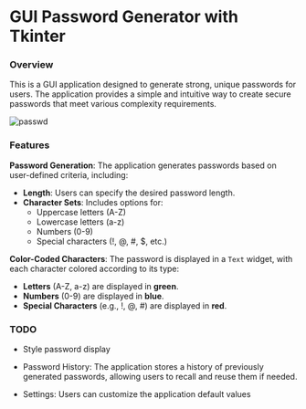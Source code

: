 # GUI Password Generator with Tkinter


### Overview
This is a GUI application designed to generate strong, unique passwords for users. The application provides a simple and intuitive way to create secure passwords that meet various complexity requirements.

![passwd](https://github.com/user-attachments/assets/457bccce-bd3c-4911-b4c2-366542613444)



### Features
**Password Generation**: The application generates passwords based on user-defined criteria, including:
  - **Length**: Users can specify the desired password length.
  - **Character Sets**: Includes options for:
    - Uppercase letters (A-Z)
    - Lowercase letters (a-z)
    - Numbers (0-9)
    - Special characters (!, @, #, $, etc.)

**Color-Coded Characters**: The password is displayed in a `Text` widget, with each character colored according to its type:
  - **Letters** (A-Z, a-z) are displayed in **green**.
  - **Numbers** (0-9) are displayed in **blue**.
  - **Special Characters** (e.g., !, @, #) are displayed in **red**.



### TODO
- Style password display
- Password History: The application stores a history of previously generated passwords, allowing users to recall and reuse them if needed.

- Settings: Users can customize the application default values
